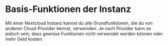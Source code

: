 # Basis-Funktionen der Instanz

Mit einer Nextcloud Instanz kannst du alle Grundfunktionen, die du von anderen Cloud-Provider kennst, verwenden. Je nach Provider kann es jedoch sein, dass gewisse Funktionen nicht verwendet werden können oder mehr Geld kosten.